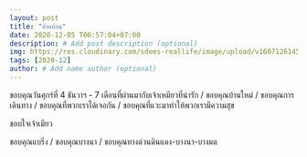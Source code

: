 ```yaml
---
layout: post
title: "ย้ายบ้าน"
date: 2020-12-05 T06:57:04+07:00
description: # Add post description (optional)
img: https://res.cloudinary.com/sdees-reallife/image/upload/v1607126145/IMG_4091.jpg # Add image post (optional)
tags: [2020-12]
author: # Add name author (optional)
---
```

ขอบคุณวันศุกร์ที่ 4 ธันวาฯ - 7 เดือนที่ผ่านมากับเจ้าเหมียวที่น่ารัก / ขอบคุณบ้านใหม่ / ขอบคุณการเดินทาง / ขอบคุณที่พวกเราได้เจอกัน / ขอบคุณที่แวะมาทำให้พวกเรามีความสุข

ขอบใจเจ้าเมียว

<i class="fa fa-child" style="color:plum"></i>

ขอบคุณแบริ่ง / ขอบคุณบางนา / ขอบคุณทางด่วนดินแดง-บางนา-บางมด
